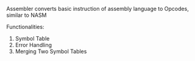 Assembler converts basic instruction of assembly
language to Opcodes, similar to NASM

Functionalities:
1. Symbol Table
2. Error Handling
3. Merging Two Symbol Tables
